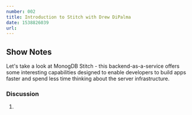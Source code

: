 ```yaml
---
number: 002
title: Introduction to Stitch with Drew DiPalma
date: 1538826039
url: 
---
```


## Show Notes

Let's take a look at MonogDB Stitch - this backend-as-a-service offers some interesting capabilities designed to enable developers to build apps faster and spend less time thinking about the server infrastructure.

### Discussion
1. 